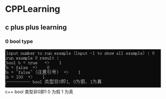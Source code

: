 # CPPLearning
## c plus plus learning
### 0 bool type
![image](./Example/res/output/e0_bool.jpg)
c++ bool 类型非0即1  0 为假 1 为真 

